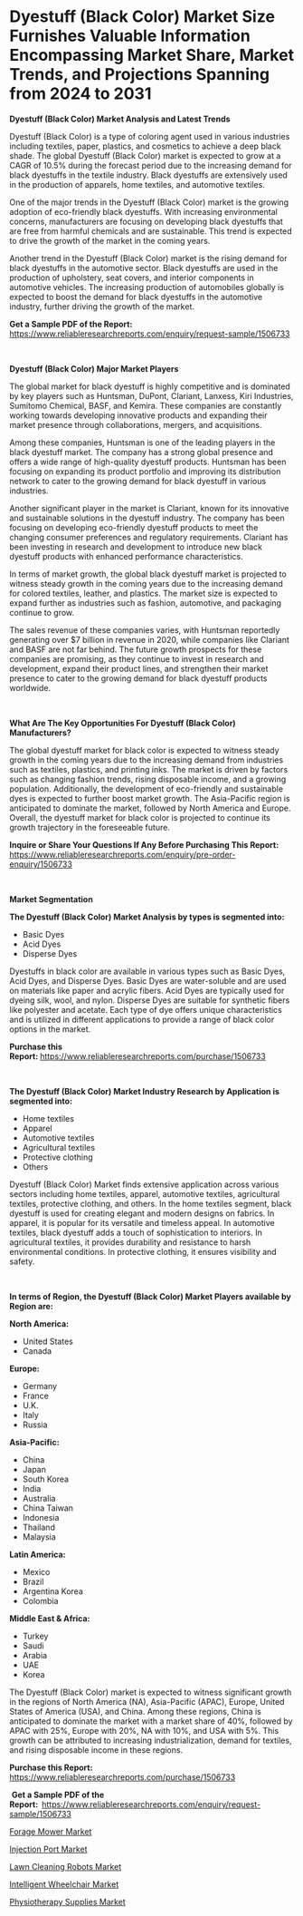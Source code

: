 <p><h1>Dyestuff (Black Color) Market Size Furnishes Valuable Information Encompassing Market Share, Market Trends, and Projections Spanning from 2024 to 2031</h1></p><p><strong>Dyestuff (Black Color) Market Analysis and Latest Trends</strong></p>
<p><p>Dyestuff (Black Color) is a type of coloring agent used in various industries including textiles, paper, plastics, and cosmetics to achieve a deep black shade. The global Dyestuff (Black Color) market is expected to grow at a CAGR of 10.5% during the forecast period due to the increasing demand for black dyestuffs in the textile industry. Black dyestuffs are extensively used in the production of apparels, home textiles, and automotive textiles.</p><p>One of the major trends in the Dyestuff (Black Color) market is the growing adoption of eco-friendly black dyestuffs. With increasing environmental concerns, manufacturers are focusing on developing black dyestuffs that are free from harmful chemicals and are sustainable. This trend is expected to drive the growth of the market in the coming years.</p><p>Another trend in the Dyestuff (Black Color) market is the rising demand for black dyestuffs in the automotive sector. Black dyestuffs are used in the production of upholstery, seat covers, and interior components in automotive vehicles. The increasing production of automobiles globally is expected to boost the demand for black dyestuffs in the automotive industry, further driving the growth of the market.</p></p>
<p><strong>Get a Sample PDF of the Report:&nbsp;</strong> <a href="https://www.reliableresearchreports.com/enquiry/request-sample/1506733">https://www.reliableresearchreports.com/enquiry/request-sample/1506733</a></p>
<p>&nbsp;</p>
<p><strong>Dyestuff (Black Color) Major Market Players</strong></p>
<p><p>The global market for black dyestuff is highly competitive and is dominated by key players such as Huntsman, DuPont, Clariant, Lanxess, Kiri Industries, Sumitomo Chemical, BASF, and Kemira. These companies are constantly working towards developing innovative products and expanding their market presence through collaborations, mergers, and acquisitions.</p><p>Among these companies, Huntsman is one of the leading players in the black dyestuff market. The company has a strong global presence and offers a wide range of high-quality dyestuff products. Huntsman has been focusing on expanding its product portfolio and improving its distribution network to cater to the growing demand for black dyestuff in various industries.</p><p>Another significant player in the market is Clariant, known for its innovative and sustainable solutions in the dyestuff industry. The company has been focusing on developing eco-friendly dyestuff products to meet the changing consumer preferences and regulatory requirements. Clariant has been investing in research and development to introduce new black dyestuff products with enhanced performance characteristics.</p><p>In terms of market growth, the global black dyestuff market is projected to witness steady growth in the coming years due to the increasing demand for colored textiles, leather, and plastics. The market size is expected to expand further as industries such as fashion, automotive, and packaging continue to grow.</p><p>The sales revenue of these companies varies, with Huntsman reportedly generating over $7 billion in revenue in 2020, while companies like Clariant and BASF are not far behind. The future growth prospects for these companies are promising, as they continue to invest in research and development, expand their product lines, and strengthen their market presence to cater to the growing demand for black dyestuff products worldwide.</p></p>
<p>&nbsp;</p>
<p><strong>What Are The Key Opportunities For Dyestuff (Black Color) Manufacturers?</strong></p>
<p><p>The global dyestuff market for black color is expected to witness steady growth in the coming years due to the increasing demand from industries such as textiles, plastics, and printing inks. The market is driven by factors such as changing fashion trends, rising disposable income, and a growing population. Additionally, the development of eco-friendly and sustainable dyes is expected to further boost market growth. The Asia-Pacific region is anticipated to dominate the market, followed by North America and Europe. Overall, the dyestuff market for black color is projected to continue its growth trajectory in the foreseeable future.</p></p>
<p><strong>Inquire or Share Your Questions If Any Before Purchasing This Report:</strong> <a href="https://www.reliableresearchreports.com/enquiry/pre-order-enquiry/1506733">https://www.reliableresearchreports.com/enquiry/pre-order-enquiry/1506733</a></p>
<p>&nbsp;</p>
<p><strong>Market Segmentation</strong></p>
<p><strong>The Dyestuff (Black Color) Market Analysis by types is segmented into:</strong></p>
<p><ul><li>Basic Dyes</li><li>Acid Dyes</li><li>Disperse Dyes</li></ul></p>
<p><p>Dyestuffs in black color are available in various types such as Basic Dyes, Acid Dyes, and Disperse Dyes. Basic Dyes are water-soluble and are used on materials like paper and acrylic fibers. Acid Dyes are typically used for dyeing silk, wool, and nylon. Disperse Dyes are suitable for synthetic fibers like polyester and acetate. Each type of dye offers unique characteristics and is utilized in different applications to provide a range of black color options in the market.</p></p>
<p><strong>Purchase this Report:&nbsp;</strong><a href="https://www.reliableresearchreports.com/purchase/1506733">https://www.reliableresearchreports.com/purchase/1506733</a></p>
<p>&nbsp;</p>
<p><strong>The Dyestuff (Black Color) Market Industry Research by Application is segmented into:</strong></p>
<p><ul><li>Home textiles</li><li>Apparel</li><li>Automotive textiles</li><li>Agricultural textiles</li><li>Protective clothing</li><li>Others</li></ul></p>
<p><p>Dyestuff (Black Color) Market finds extensive application across various sectors including home textiles, apparel, automotive textiles, agricultural textiles, protective clothing, and others. In the home textiles segment, black dyestuff is used for creating elegant and modern designs on fabrics. In apparel, it is popular for its versatile and timeless appeal. In automotive textiles, black dyestuff adds a touch of sophistication to interiors. In agricultural textiles, it provides durability and resistance to harsh environmental conditions. In protective clothing, it ensures visibility and safety.</p></p>
<p>&nbsp;</p>
<p><strong>In terms of Region, the Dyestuff (Black Color) Market Players available by Region are:</strong></p>
<p>
    <p> <strong> North America: </strong>
        <ul>
            <li>United States</li>
            <li>Canada</li>
        </ul>
        </p> 
    <p> <strong> Europe: </strong>
        <ul>
            <li>Germany</li>
            <li>France</li>
            <li>U.K.</li>
            <li>Italy</li>
            <li>Russia</li>
        </ul>
        </p> 
    <p> <strong> Asia-Pacific: </strong>
        <ul>
            <li>China</li>
            <li>Japan</li>
            <li>South Korea</li>
            <li>India</li>
            <li>Australia</li>
            <li>China Taiwan</li>
            <li>Indonesia</li>
            <li>Thailand</li>
            <li>Malaysia</li>
        </ul>
        </p> 
    <p> <strong> Latin America: </strong>
        <ul>
            <li>Mexico</li>
            <li>Brazil</li>
            <li>Argentina Korea</li>
            <li>Colombia</li>
        </ul>
        </p> 
    <p> <strong> Middle East & Africa: </strong>
        <ul>
            <li>Turkey</li>
            <li>Saudi</li>
            <li>Arabia</li>
            <li>UAE</li>
            <li>Korea</li>
        </ul>
    </p>
    </p>
<p><p>The Dyestuff (Black Color) market is expected to witness significant growth in the regions of North America (NA), Asia-Pacific (APAC), Europe, United States of America (USA), and China. Among these regions, China is anticipated to dominate the market with a market share of 40%, followed by APAC with 25%, Europe with 20%, NA with 10%, and USA with 5%. This growth can be attributed to increasing industrialization, demand for textiles, and rising disposable income in these regions.</p></p>
<p><strong>Purchase this Report: </strong><a href="https://www.reliableresearchreports.com/purchase/1506733">https://www.reliableresearchreports.com/purchase/1506733</a></p>
<p>&nbsp;<strong>Get a Sample PDF of the Report:&nbsp;&nbsp;</strong><a href="https://www.reliableresearchreports.com/enquiry/request-sample/1506733">https://www.reliableresearchreports.com/enquiry/request-sample/1506733</a></p>
<p><strong></strong></p>
<p><p><a href="https://issuu.com/reportprime-2/docs/forage-mower-market-size-2030.pptx">Forage Mower Market</a></p><p><a href="https://medium.com/@mikeflatley1970/injection-port-market-size-and-market-trends-complete-industry-overview-2024-to-2031-98e57ef15f81">Injection Port Market</a></p><p><a href="https://issuu.com/reportprime-2/docs/lawn-cleaning-robots-market-size-2030.pptx">Lawn Cleaning Robots Market</a></p><p><a href="https://medium.com/@mikeflatley1970/intelligent-wheelchair-market-size-reveals-the-best-marketing-channels-in-global-industry-072afd12aa79">Intelligent Wheelchair Market</a></p><p><a href="https://medium.com/@mikeflatley1970/physiotherapy-supplies-market-trends-and-market-analysis-forecasted-for-period-2024-2031-e869643c65bb">Physiotherapy Supplies Market</a></p></p>